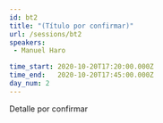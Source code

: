 ```yaml
---
id: bt2
title: "(Título por confirmar)"
url: /sessions/bt2
speakers:
 - Manuel Haro

time_start: 2020-10-20T17:20:00.000Z
time_end:   2020-10-20T17:45:00.000Z
day_num: 2
---
```


Detalle por confirmar